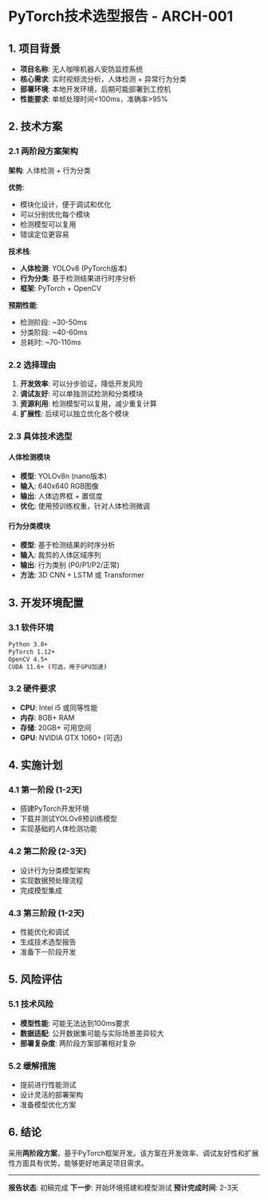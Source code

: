 # PyTorch技术选型报告 - ARCH-001

## 1. 项目背景
- **项目名称**: 无人咖啡机器人安防监控系统
- **核心需求**: 实时视频流分析，人体检测 + 异常行为分类
- **部署环境**: 本地开发环境，后期可能部署到工控机
- **性能要求**: 单帧处理时间<100ms，准确率>95%

## 2. 技术方案

### 2.1 两阶段方案架构
**架构**: 人体检测 + 行为分类

**优势**:
- 模块化设计，便于调试和优化
- 可以分别优化每个模块
- 检测模型可以复用
- 错误定位更容易

**技术栈**:
- **人体检测**: YOLOv8 (PyTorch版本)
- **行为分类**: 基于检测结果进行时序分析
- **框架**: PyTorch + OpenCV

**预期性能**:
- 检测阶段: ~30-50ms
- 分类阶段: ~40-60ms
- 总耗时: ~70-110ms

### 2.2 选择理由

1. **开发效率**: 可以分步验证，降低开发风险
2. **调试友好**: 可以单独测试检测和分类模块
3. **资源利用**: 检测模型可以复用，减少重复计算
4. **扩展性**: 后续可以独立优化各个模块

### 2.3 具体技术选型

#### 人体检测模块
- **模型**: YOLOv8n (nano版本)
- **输入**: 640x640 RGB图像
- **输出**: 人体边界框 + 置信度
- **优化**: 使用预训练权重，针对人体检测微调

#### 行为分类模块
- **模型**: 基于检测结果的时序分析
- **输入**: 裁剪的人体区域序列
- **输出**: 行为类别 (P0/P1/P2/正常)
- **方法**: 3D CNN + LSTM 或 Transformer

## 3. 开发环境配置

### 3.1 软件环境
```bash
Python 3.8+
PyTorch 1.12+
OpenCV 4.5+
CUDA 11.6+ (可选，用于GPU加速)
```

### 3.2 硬件要求
- **CPU**: Intel i5 或同等性能
- **内存**: 8GB+ RAM
- **存储**: 20GB+ 可用空间
- **GPU**: NVIDIA GTX 1060+ (可选)

## 4. 实施计划

### 4.1 第一阶段 (1-2天)
- 搭建PyTorch开发环境
- 下载并测试YOLOv8预训练模型
- 实现基础的人体检测功能

### 4.2 第二阶段 (2-3天)
- 设计行为分类模型架构
- 实现数据预处理流程
- 完成模型集成

### 4.3 第三阶段 (1-2天)
- 性能优化和调试
- 生成技术选型报告
- 准备下一阶段开发

## 5. 风险评估

### 5.1 技术风险
- **模型性能**: 可能无法达到100ms要求
- **数据适配**: 公开数据集可能与实际场景差异较大
- **部署复杂度**: 两阶段方案部署相对复杂

### 5.2 缓解措施
- 提前进行性能测试
- 设计灵活的部署架构
- 准备模型优化方案

## 6. 结论

采用**两阶段方案**，基于PyTorch框架开发。该方案在开发效率、调试友好性和扩展性方面具有优势，能够更好地满足项目需求。

---

**报告状态**: 初稿完成
**下一步**: 开始环境搭建和模型测试
**预计完成时间**: 2-3天
